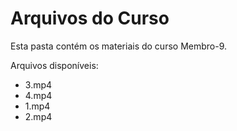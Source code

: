 # Arquivos do Curso

Esta pasta contém os materiais do curso Membro-9.

Arquivos disponíveis:
- 3.mp4
- 4.mp4
- 1.mp4
- 2.mp4